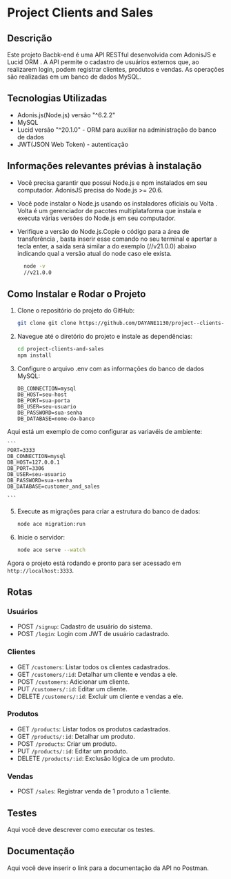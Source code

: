 
# Project Clients and Sales

## Descrição

Este projeto Bacbk-end é uma API RESTful desenvolvida com AdonisJS e Lucid ORM . A API permite o cadastro de usuários externos que, ao realizarem login, podem 
registrar clientes, produtos e vendas. As operações são realizadas em um banco de dados MySQL.

## Tecnologias Utilizadas 
* Adonis.js(Node.js) versão "^6.2.2"
* MySQL
* Lucid versão "^20.1.0" - ORM  para auxiliar na administração do banco de dados
* JWT(JSON Web Token) - autenticação

## Informações relevantes  prévias à instalação

* Você precisa  garantir que possui Node.js e npm instalados em seu computador. AdonisJS precisa do Node.js >= 20.6.

* Você pode instalar o Node.js usando os instaladores oficiais ou Volta . Volta é um gerenciador de pacotes multiplataforma que instala e executa várias versões do Node.js em seu computador.

* Verifique a versão do Node.js.Copie o código para a área de transferência , basta inserir esse comando no seu terminal e apertar a tecla enter, a saída será similar a do exemplo (//v21.0.0) abaixo indicando qual a versão atual do node caso ele exista.

    ```bash
      node -v
      //v21.0.0
    ```

## Como Instalar e Rodar o Projeto

1. Clone o repositório do projeto do GitHub:
    ```bash
    git clone git clone https://github.com/DAYANE1130/project--clients-and-sales.git
    ```
2. Navegue até o diretório do projeto e instale as dependências:
    ```bash
    cd project-clients-and-sales
    npm install
    ```
3. Configure o arquivo .env com as informações do banco de dados MySQL:

     ```
    DB_CONNECTION=mysql
    DB_HOST=seu-host
    DB_PORT=sua-porta
    DB_USER=seu-usuario
    DB_PASSWORD=sua-senha
    DB_DATABASE=nome-do-banco
     
    ```
Aqui está um exemplo de como configurar as variavéis de ambiente:     

    ```
    PORT=3333
    DB_CONNECTION=mysql
    DB_HOST=127.0.0.1
    DB_PORT=3306
    DB_USER=seu-usuario
    DB_PASSWORD=sua-senha
    DB_DATABASE=customer_and_sales
    
    ```
    
5. Execute as migrações para criar a estrutura do banco de dados:
   
    ```bash
    node ace migration:run
    ```
7. Inicie o servidor:
   
    ```bash
    node ace serve --watch
    ```
Agora o projeto está rodando e pronto para ser acessado em `http://localhost:3333`.


## Rotas

### Usuários

- POST `/signup`: Cadastro de usuário do sistema.
- POST `/login`: Login com JWT de usuário cadastrado.

### Clientes

- GET `/customers`: Listar todos os clientes cadastrados.
- GET `/customers/:id`: Detalhar um cliente e vendas a ele.
- POST `/customers`: Adicionar um cliente.
- PUT `/customers/:id`: Editar um cliente.
- DELETE `/customers/:id`: Excluir um cliente e vendas a ele.

### Produtos

- GET `/products`: Listar todos os produtos cadastrados.
- GET `/products/:id`: Detalhar um produto.
- POST `/products`: Criar um produto.
- PUT `/products/:id`: Editar um produto.
- DELETE `/products/:id`: Exclusão lógica de um produto.

### Vendas

- POST `/sales`: Registrar venda de 1 produto a 1 cliente.

## Testes

Aqui você deve descrever como executar os testes.

## Documentação

Aqui você deve inserir o link para a documentação da API no Postman.
